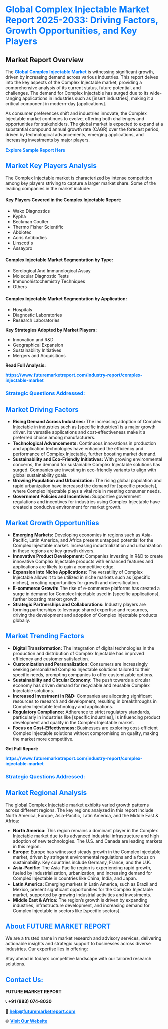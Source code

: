 <h1 style="color: #007BFF;">Global Complex Injectable Market Report 2025-2033: Driving Factors, Growth Opportunities, and Key Players</h1>

<section id="overview">
<h2>Market Report Overview</h2>
<p>The <a href="https://www.futuremarketreport.com/industry-report/complex-injectable-market" style="color: #007BFF; text-decoration: none;"><strong>Global Complex Injectable Market</strong></a> is witnessing significant growth, driven by increasing demand across various industries. This report delves into the key aspects of the Complex Injectable market, providing a comprehensive analysis of its current status, future potential, and challenges. The demand for Complex Injectable has surged due to its wide-ranging applications in industries such as [insert industries], making it a critical component in modern-day [applications].</p>
<p>As consumer preferences shift and industries innovate, the Complex Injectable market continues to evolve, offering both challenges and opportunities for stakeholders. The global market is expected to expand at a substantial compound annual growth rate (CAGR) over the forecast period, driven by technological advancements, emerging applications, and increasing investments by major players.</p>
</section>

<section id="overview">
<p><a href="https://www.futuremarketreport.com/request-sample/reportId=34254" style="color: #007BFF; text-decoration: none;"><strong>Explore Sample Report Here</strong></a></p>
</section>

<section id="key-players">
<h2 style="color: #007BFF;">Market Key Players Analysis</h2>
<p>The Complex Injectable market is characterized by intense competition among key players striving to capture a larger market share. Some of the leading companies in the market include:</p>
<h4>Key Players Covered in the Complex Injectable Report:</h4>
<ul><li>Wako Diagnostics</li><li>Kypha</li><li>Beckman Coulter</li><li>Thermo Fisher Scientific</li><li>Abbiotec</li><li>Acris Antibodies</li><li>Linscott&#039;s</li><li>Assaypro</li></ul>
<h4>Complex Injectable Market Segmentation by Type:</h4>
<ul><li>Serological And Immunological Assay</li><li>Molecular Diagnostic Tests</li><li>Immunohistochemistry Techniques</li><li>Others</li></ul>

<h4>Complex Injectable Market Segmentation by Application:</h4>
<ul><li>Hospitals</li><li>Diagnostic Laboratories</li><li>Research Laboratories</li></ul>
<p><strong>Key Strategies Adopted by Market Players:</strong></p>
<ul>
<li>Innovation and R&D</li>
<li>Geographical Expansion</li>
<li>Sustainability Initiatives</li>
<li>Mergers and Acquisitions</li>
</ul>
</section>

<section>
<p><strong>Read Full Analysis: </strong></p><a href="https://www.futuremarketreport.com/industry-report/complex-injectable-market" style="color: #007BFF; text-decoration: none;"><strong>https://www.futuremarketreport.com/industry-report/complex-injectable-market</strong></a>
<h3 style="color: #007BFF;">Strategic Questions Addressed:</h3>
</section>

<section id="driving-factors">
<h2 style="color: #007BFF;">Market Driving Factors</h2>
<ul>
<li><strong>Rising Demand Across Industries:</strong> The increasing adoption of Complex Injectable in industries such as [specific industries] is a major growth driver. Its versatile applications and cost-effectiveness make it a preferred choice among manufacturers.</li>
<li><strong>Technological Advancements:</strong> Continuous innovations in production and application technologies have enhanced the efficiency and performance of Complex Injectable, further boosting market demand.</li>
<li><strong>Sustainability and Eco-Friendly Initiatives:</strong> With growing environmental concerns, the demand for sustainable Complex Injectable solutions has surged. Companies are investing in eco-friendly variants to align with global sustainability goals.</li>
<li><strong>Growing Population and Urbanization:</strong> The rising global population and rapid urbanization have increased the demand for [specific products], where Complex Injectable plays a vital role in meeting consumer needs.</li>
<li><strong>Government Policies and Incentives:</strong> Supportive government regulations and incentives for industries using Complex Injectable have created a conducive environment for market growth.</li>
</ul>
</section>

<section id="growth-opportunities">
<h2 style="color: #007BFF;">Market Growth Opportunities</h2>
<ul>
<li><strong>Emerging Markets:</strong> Developing economies in regions such as Asia-Pacific, Latin America, and Africa present untapped potential for the Complex Injectable market. Increasing industrialization and urbanization in these regions are key growth drivers.</li>
<li><strong>Innovative Product Development:</strong> Companies investing in R&D to create innovative Complex Injectable products with enhanced features and applications are likely to gain a competitive edge.</li>
<li><strong>Expansion into Niche Applications:</strong> The versatility of Complex Injectable allows it to be utilized in niche markets such as [specific niches], creating opportunities for growth and diversification.</li>
<li><strong>E-commerce Growth:</strong> The rise of e-commerce platforms has created a surge in demand for Complex Injectable used in [specific applications], further boosting market growth.</li>
<li><strong>Strategic Partnerships and Collaborations:</strong> Industry players are forming partnerships to leverage shared expertise and resources, driving the development and adoption of Complex Injectable products globally.</li>
</ul>
</section>

<section id="trending-factors">
<h2 style="color: #007BFF;">Market Trending Factors</h2>
<ul>
<li><strong>Digital Transformation:</strong> The integration of digital technologies in the production and distribution of Complex Injectable has improved efficiency and customer satisfaction.</li>
<li><strong>Customization and Personalization:</strong> Consumers are increasingly seeking personalized Complex Injectable solutions tailored to their specific needs, prompting companies to offer customizable options.</li>
<li><strong>Sustainability and Circular Economy:</strong> The push towards a circular economy has driven demand for recyclable and reusable Complex Injectable solutions.</li>
<li><strong>Increased Investment in R&D:</strong> Companies are allocating significant resources to research and development, resulting in breakthroughs in Complex Injectable technology and applications.</li>
<li><strong>Regulatory Compliance:</strong> Adherence to strict regulatory standards, particularly in industries like [specific industries], is influencing product development and quality in the Complex Injectable market.</li>
<li><strong>Focus on Cost-Effectiveness:</strong> Businesses are exploring cost-efficient Complex Injectable solutions without compromising on quality, making the market more competitive.</li>
</ul>
</section>

<section>
<p><strong>Get Full Report: </strong></p><a href="https://www.futuremarketreport.com/industry-report/complex-injectable-market" style="color: #007BFF; text-decoration: none;"><strong>https://www.futuremarketreport.com/industry-report/complex-injectable-market</strong></a>
<h3 style="color: #007BFF;">Strategic Questions Addressed:</h3>
</section>


<section id="regional-analysis">
<h2 style="color: #007BFF;">Market Regional Analysis</h2>
<p>The global Complex Injectable market exhibits varied growth patterns across different regions. The key regions analyzed in this report include North America, Europe, Asia-Pacific, Latin America, and the Middle East & Africa:</p>
<ul>
<li><strong>North America:</strong> This region remains a dominant player in the Complex Injectable market due to its advanced industrial infrastructure and high adoption of new technologies. The U.S. and Canada are leading markets in this region.</li>
<li><strong>Europe:</strong> Europe has witnessed steady growth in the Complex Injectable market, driven by stringent environmental regulations and a focus on sustainability. Key countries include Germany, France, and the U.K.</li>
<li><strong>Asia-Pacific:</strong> The Asia-Pacific region is experiencing rapid growth, fueled by industrialization, urbanization, and increasing demand for Complex Injectable in countries like China, India, and Japan.</li>
<li><strong>Latin America:</strong> Emerging markets in Latin America, such as Brazil and Mexico, present significant opportunities for the Complex Injectable market, supported by growing industrial activities and investments.</li>
<li><strong>Middle East & Africa:</strong> The region’s growth is driven by expanding industries, infrastructure development, and increasing demand for Complex Injectable in sectors like [specific sectors].</li>
</ul>
</section>

<footer>
<h2 style="color: #007BFF;">About FUTURE MARKET REPORT</h2>
<p>We are a trusted name in market research and advisory services, delivering actionable insights and strategic support to businesses across diverse industries. Our expertise lies in offering:</p>

<p>Stay ahead in today’s competitive landscape with our tailored research solutions.</p>

<h2 style="color: #007BFF;">Contact Us:</h2>
<p><strong>FUTURE MARKET REPORT</strong></p>
<p>📞 <strong>+91 (883) 074-8030</strong></p>
<p>📧 <strong><a href="mailto:help@futuremarketreport.com" style="color: #007BFF;">help@futuremarketreport.com</a></strong></p>
<p>🌐 <strong><a href="https://www.futuremarketreport.com/" style="color: #007BFF;">Visit Our Website</a></strong></p>
</footer>